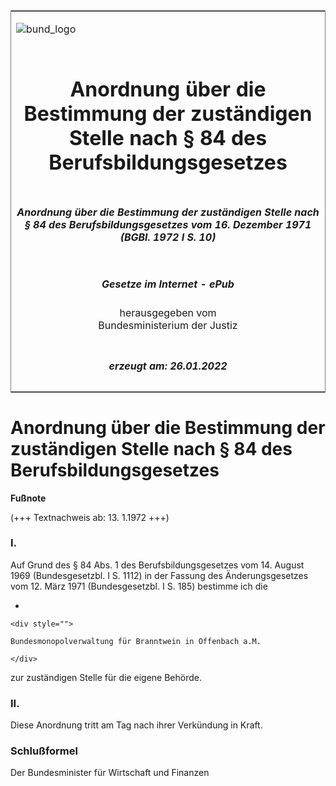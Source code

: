 <span id="DECKBLATT.html"></span>

<table border="0" frame="border" width="100%">

<tr valign="top">

<td align="left">

![bund\_logo](BfJ_2021_Web_de_de.gif)

</td>

<td align="right">

 

</td>

</tr>

<tr align="center" valign="middle">

<td colspan="2">

# Anordnung über die Bestimmung der zuständigen Stelle nach § 84 des Berufsbildungsgesetzes

</td>

</tr>

<tr align="center" valign="middle">

<td colspan="2">

##### Anordnung über die Bestimmung der zuständigen Stelle nach § 84 des Berufsbildungsgesetzes vom 16. Dezember 1971 (BGBl. 1972 I S. 10)

</td>

</tr>

<tr align="center" valign="middle">

<td colspan="2">

  
  

##### Gesetze im Internet - ePub  
  
herausgegeben vom  
Bundesministerium der Justiz

</td>

</tr>

<tr align="center" valign="bottom">

<td colspan="2">

  
  

##### erzeugt am: 26.01.2022

</td>

</tr>

</table>

<span id="BJNR000100972.html"></span>

# Anordnung über die Bestimmung der zuständigen Stelle nach § 84 des Berufsbildungsgesetzes

<div>

  
**Fußnote**

<div class="jnhtml">

<div>

<div class="jurAbsatz">

(+++ Textnachweis ab: 13. 1.1972 +++)

</div>

</div>

</div>

</div>

<span id="BJNR000100972BJNE000100327.html"></span>

### I.  

<div>

<div class="jnhtml">

<div>

<div class="jurAbsatz">

Auf Grund des § 84 Abs. 1 des Berufsbildungsgesetzes vom 14. August 1969
(Bundesgesetzbl. I S. 1112) in der Fassung des Änderungsgesetzes vom 12.
März 1971 (Bundesgesetzbl. I S. 185) bestimme ich die

  - 
    
    <div style="">
    
    Bundesmonopolverwaltung für Branntwein in Offenbach a.M.
    
    </div>

zur zuständigen Stelle für die eigene Behörde.

</div>

</div>

</div>

</div>

<span id="BJNR000100972BJNE000200327.html"></span>

### II.  

<div>

<div class="jnhtml">

<div>

<div class="jurAbsatz">

Diese Anordnung tritt am Tag nach ihrer Verkündung in Kraft.

</div>

</div>

</div>

</div>

<span id="BJNR000100972BJNE000300327.html"></span>

### Schlußformel  

<div>

<div class="jnhtml">

<div>

<div class="jurAbsatz">

<span class="SP">Der Bundesminister für Wirtschaft und Finanzen</span>

</div>

</div>

</div>

</div>
